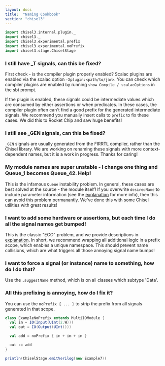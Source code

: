```yaml
---
layout: docs
title:  "Naming Cookbook"
section: "chisel3"
---
```


```scala mdoc:invisible
import chisel3.internal.plugin._
import chisel3._
import chisel3.experimental.prefix
import chisel3.experimental.noPrefix
import chisel3.stage.ChiselStage
```

### I still have _T signals, can this be fixed?

First check - is the compiler plugin properly enabled? Scalac plugins are enabled via the scalac option
`-Xplugin:<path/to/jar>`. You can check which compiler plugins are enabled by running `show Compile / scalacOptions` in
the sbt prompt.

If the plugin is enabled, these signals could be intermediate values which are consumed by either assertions or when
predicates. In these cases, the compiler plugin often can't find a good prefix for the generated intermediate signals.
We recommend you manually insert calls to `prefix` to fix these cases. We did this to Rocket Chip and saw huge benefits!

### I still see _GEN signals, can this be fixed?

`_GEN` signals are usually generated from the FIRRTL compiler, rather than the Chisel library. We are working on
renaming these signals with more context-dependent names, but it is a work in progress. Thanks for caring!

### My module names are super unstable - I change one thing and Queue_1 becomes Queue_42. Help!

This is the infamous `Queue` instability problem. In general, these cases are best solved at the source - the module
itself! If you overwrite `desiredName` to include parameter information (see the
[explanation](../explanations/naming.md#set-a-module-name) for more info), then this can avoid this problem permanantly.
We've done this with some Chisel utilities with great results!

### I want to add some hardware or assertions, but each time I do all the signal names get bumped!

This is the classic "ECO" problem, and we provide descriptions in [explanation](../explanations/naming.md). In short,
we recommend wrapping all additional logic in a prefix scope, which enables a unique namespace. This should prevent
name collisions, which are what triggers all those annoying signal name bumps!

### I want to force a signal (or instance) name to something, how do I do that?

Use the `.suggestName` method, which is on all classes which subtype 'Data'.

### All this prefixing is annoying, how do I fix it?

You can use the `noPrefix { ... }` to strip the prefix from all signals generated in that scope.

```scala mdoc
class ExampleNoPrefix extends MultiIOModule {
  val in = IO(Input(UInt(2.W)))
  val out = IO(Output(UInt()))

  val add = noPrefix { in + in + in }

  out := add
}

println(ChiselStage.emitVerilog(new Example7))
```
